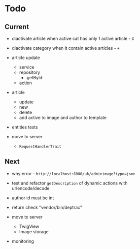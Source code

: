 # Todo

## Current

- diactivate article when active cat has only 1 active article - `X`
- diactivate category when it contain active articles - `+`

- article update
  - service
  - repository
    - getById
  - action

- article
  - update
  - new
  - delete
  - add active to image and author to template

- entities tests
- move to server
  - `RequestHandlerTrait`

## Next

- why error - `http://localhost:8000/uk/adminimage?type=json`
- test and refactor `getDescription` of dynamic actions with urlencode/decode

- author id must be int

- return check "vendor/bin/deptrac"

- move to server
  - TwigView
  - Image storage

- monitoring
